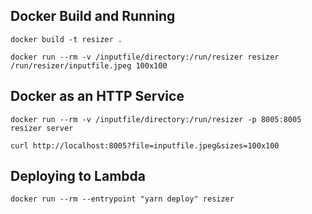 ## Docker Build and Running

`docker build -t resizer .`

`docker run --rm -v /inputfile/directory:/run/resizer resizer /run/resizer/inputfile.jpeg 100x100`

## Docker as an HTTP Service

`docker run --rm -v /inputfile/directory:/run/resizer -p 8005:8005 resizer server`

`curl http://localhost:8005?file=inputfile.jpeg&sizes=100x100`

## Deploying to Lambda

`docker run --rm --entrypoint "yarn deploy" resizer`
